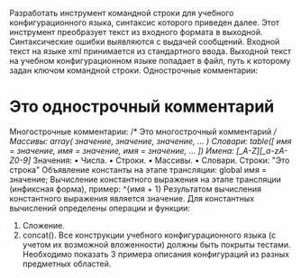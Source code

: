 Разработать инструмент командной строки для учебного конфигурационного
языка, синтаксис которого приведен далее. Этот инструмент преобразует текст из
входного формата в выходной. Синтаксические ошибки выявляются с выдачей
сообщений.
Входной текст на языке xml принимается из стандартного ввода. Выходной
текст на учебном конфигурационном языке попадает в файл, путь к которому
задан ключом командной строки.
Однострочные комментарии:
# Это однострочный комментарий
Многострочные комментарии:
/*
Это многострочный
комментарий
*/
Массивы:
array( значение, значение, значение, ... )
Словари:
table([
 имя = значение,
 имя = значение,
 имя = значение,
 ...
])
Имена:
[_A-Z][_a-zA-Z0-9]*
Значения:
• Числа.
• Строки.
• Массивы.
• Словари.
Строки:
"Это строка"
Объявление константы на этапе трансляции:
global имя = значение;
Вычисление константного выражения на этапе трансляции (инфиксная
форма), пример:
^{имя + 1}
Результатом вычисления константного выражения является значение.
Для константных вычислений определены операции и функции:
1. Сложение.
2. concat().
Все конструкции учебного конфигурационного языка (с учетом их
возможной вложенности) должны быть покрыты тестами. Необходимо показать 3
примера описания конфигураций из разных предметных областей.
